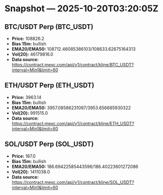 # Snapshot — 2025-10-20T03:20:05Z

## BTC/USDT Perp (BTC_USDT)
- **Price:** 108826.2
- **Bias 15m:** bullish
- **EMA20/EMA50:** 108712.46085386103/108633.62675164313
- **Vol(20):** 46179816.0
- **Data source:** https://contract.mexc.com/api/v1/contract/kline/BTC_USDT?interval=Min1&limit=60

## ETH/USDT Perp (ETH_USDT)
- **Price:** 3963.14
- **Bias 15m:** bullish
- **EMA20/EMA50:** 3957.08586231097/3953.656685930322
- **Vol(20):** 991515.0
- **Data source:** https://contract.mexc.com/api/v1/contract/kline/ETH_USDT?interval=Min1&limit=60

## SOL/USDT Perp (SOL_USDT)
- **Price:** 187.0
- **Bias 15m:** bullish
- **EMA20/EMA50:** 186.69422585443596/186.40223601272086
- **Vol(20):** 1411038.0
- **Data source:** https://contract.mexc.com/api/v1/contract/kline/SOL_USDT?interval=Min1&limit=60

